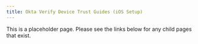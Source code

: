 ```yaml
---
title: Okta Verify Device Trust Guides (iOS Setup)
---
```


This is a placeholder page. Please see the links below for any child pages that exist.
